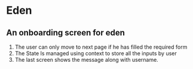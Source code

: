 # Eden
## An onboarding screen for eden
1. The user can only move to next page if he has filled the required form
2. The State Is managed using context to store all the inputs by user
3. The last screen shows the message along with username.

